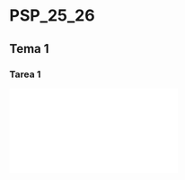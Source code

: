 # PSP_25_26
## Tema 1
### Tarea 1
![Enlace a la tarea 1](actividades/src/main/java/org/mm/UD1/Tarea1/ejercicio1.java)
